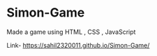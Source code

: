 # Simon-Game
Made a game using HTML , CSS , JavaScript

Link- https://sahil2320011.github.io/Simon-Game/
